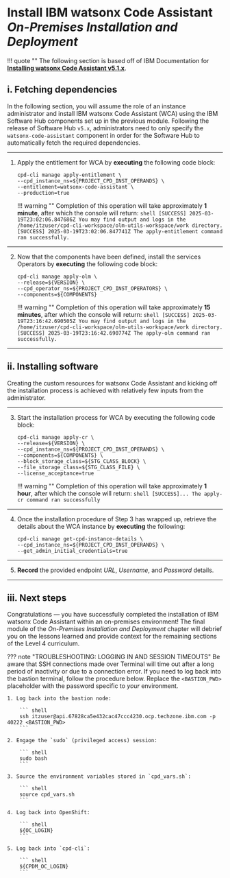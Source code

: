 # **Install IBM watsonx Code Assistant**</br>*On-Premises Installation and Deployment*

!!! quote ""
    The following section is based off of IBM Documentation for <a href="https://www.ibm.com/docs/en/software-hub/5.1.x?topic=wca-installing" target="_blank">**Installing watsonx Code Assistant v5.1.x**</a>.

## **i. Fetching dependencies**

In the following section, you will assume the role of an instance administrator and install IBM watsonx Code Assistant (WCA) using the IBM Software Hub components set up in the previous module. Following the release of Software Hub `v5.x`, administrators need to only specify the `watsonx-code-assistant` component in order for the Software Hub to automatically fetch the required dependencies.

---

1. Apply the entitlement for WCA by **executing** the following code block:

    ``` shell
    cpd-cli manage apply-entitlement \
    --cpd_instance_ns=${PROJECT_CPD_INST_OPERANDS} \
    --entitlement=watsonx-code-assistant \
    --production=true
    ```

    !!! warning ""
        Completion of this operation will take approximately **1 minute**, after which the console will return:
        ``` shell
        [SUCCESS] 2025-03-19T23:02:06.847686Z You may find output and logs in the /home/itzuser/cpd-cli-workspace/olm-utils-workspace/work directory.
        [SUCCESS] 2025-03-19T23:02:06.847741Z The apply-entitlement command ran successfully.
        ```

---

2. Now that the components have been defined, install the services Operators by **executing** the following code block:

    ``` shell
    cpd-cli manage apply-olm \
    --release=${VERSION} \
    --cpd_operator_ns=${PROJECT_CPD_INST_OPERATORS} \
    --components=${COMPONENTS} 
    ```
    !!! warning ""
        Completion of this operation will take approximately **15 minutes**, after which the console will return:
        ``` shell
        [SUCCESS] 2025-03-19T23:16:42.690505Z You may find output and logs in the /home/itzuser/cpd-cli-workspace/olm-utils-workspace/work directory.
        [SUCCESS] 2025-03-19T23:16:42.690774Z The apply-olm command ran successfully.
        ```

---

## **ii. Installing software**

Creating the custom resources for watsonx Code Assistant and kicking off the installation process is achieved with relatively few inputs from the administrator.

---

3. Start the installation process for WCA by executing the following code block:

    ``` shell
    cpd-cli manage apply-cr \
    --release=${VERSION} \
    --cpd_instance_ns=${PROJECT_CPD_INST_OPERANDS} \
    --components=${COMPONENTS} \
    --block_storage_class=${STG_CLASS_BLOCK} \
    --file_storage_class=${STG_CLASS_FILE} \
    --license_acceptance=true
    ```

    !!! warning ""
        Completion of this operation will take approximately **1 hour**, after which the console will return:
        ``` shell
        [SUCCESS]... The apply-cr command ran successfully
        ```

---

4. Once the installation procedure of Step 3 has wrapped up, retrieve the details about the WCA instance by **executing** the following:

    ``` shell
    cpd-cli manage get-cpd-instance-details \
    --cpd_instance_ns=${PROJECT_CPD_INST_OPERANDS} \
    --get_admin_initial_credentials=true
    ```

---

5. **Record** the provided endpoint *URL*, *Username*, and *Password* details.

---

## **iii. Next steps**

Congratulations — you have successfully completed the installation of IBM watsonx Code Assistant within an on-premises environment! The final module of the *On-Premises Installation and Deployment* chapter will debrief you on the lessons learned and provide context for the remaining sections of the Level 4 curriculum.

??? note "TROUBLESHOOTING: LOGGING IN AND SESSION TIMEOUTS"
    Be aware that SSH connections made over Terminal will time out after a long period of inactivity or due to a connection error. If you need to log back into the bastion terminal, follow the procedure below. Replace the `<BASTION_PWD>` placeholder with the password specific to *your* environment.

    1. Log back into the bastion node:

        ``` shell
        ssh itzuser@api.67828ca5e432cac47ccc4230.ocp.techzone.ibm.com -p 40222 <BASTION_PWD>
        ```
    
    2. Engage the `sudo` (privileged access) session:

        ``` shell
        sudo bash
        ```

    3. Source the environment variables stored in `cpd_vars.sh`:

        ``` shell
        source cpd_vars.sh
        ```

    4. Log back into OpenShift:

        ``` shell
        ${OC_LOGIN}
        ```

    5. Log back into `cpd-cli`:

        ``` shell
        ${CPDM_OC_LOGIN}
        ```